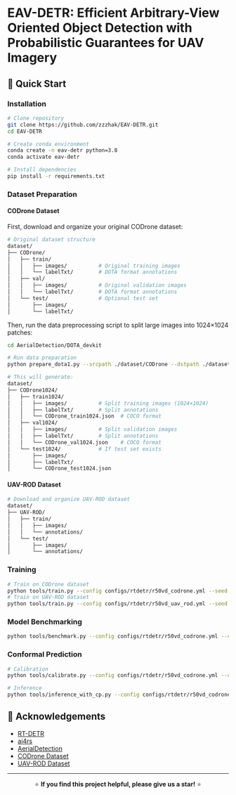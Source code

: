 # EAV-DETR: Efficient Arbitrary-View Oriented Object Detection with Probabilistic Guarantees for UAV Imagery

## 🚀 Quick Start

### Installation

```bash
# Clone repository
git clone https://github.com/zzzhak/EAV-DETR.git
cd EAV-DETR

# Create conda environment
conda create -n eav-detr python=3.8
conda activate eav-detr

# Install dependencies
pip install -r requirements.txt
```

### Dataset Preparation

#### CODrone Dataset

First, download and organize your original CODrone dataset:
```bash
# Original dataset structure
dataset/
├── CODrone/
│   ├── train/
│   │   ├── images/          # Original training images
│   │   └── labelTxt/        # DOTA format annotations
│   ├── val/
│   │   ├── images/          # Original validation images
│   │   └── labelTxt/        # DOTA format annotations
│   └── test/                # Optional test set
│       ├── images/
│       └── labelTxt/
```

Then, run the data preprocessing script to split large images into 1024×1024 patches:

```bash
cd AerialDetection/DOTA_devkit

# Run data preparation
python prepare_dota1.py --srcpath ./dataset/CODrone --dstpath ./dataset/CODrone1024

# This will generate:
dataset/
├── CODrone1024/
│   ├── train1024/
│   │   ├── images/          # Split training images (1024×1024)
│   │   ├── labelTxt/        # Split annotations
│   │   └── CODrone_train1024.json  # COCO format
│   ├── val1024/
│   │   ├── images/          # Split validation images
│   │   ├── labelTxt/        # Split annotations
│   │   └── CODrone_val1024.json    # COCO format
│   └── test1024/            # If test set exists
│       ├── images/
│       ├── labelTxt/
│       └── CODrone_test1024.json
```

#### UAV-ROD Dataset
```bash
# Download and organize UAV-ROD dataset  
dataset/
├── UAV-ROD/
│   ├── train/
│   │   ├── images/
│   │   └── annotations/
│   └── test/
│       ├── images/
│       └── annotations/
```

### Training

```bash
# Train on CODrone dataset
python tools/train.py --config configs/rtdetr/r50vd_codrone.yml --seed 42
# Train on UAV-ROD dataset  
python tools/train.py --config configs/rtdetr/r50vd_uav_rod.yml --seed 42
```

### Model Benchmarking

```bash
python tools/benchmark.py --config configs/rtdetr/r50vd_codrone.yml --checkpoint outputs/codrone/best_model.pth --batch-size 1
```

### Conformal Prediction

```bash
# Calibration
python tools/calibrate.py --config configs/rtdetr/r50vd_codrone.yml --checkpoint outputs/codrone/best_model.pth --output conformal_params.json --alpha 0.1

# Inference
python tools/inference_with_cp.py --config configs/rtdetr/r50vd_codrone.yml --checkpoint outputs/codrone/best_model.pth --conformal-params conformal_params.json --alpha 0.1
```

## 🙏 Acknowledgements

- [RT-DETR](https://github.com/lyuwenyu/RT-DETR)
- [ai4rs](https://github.com/wokaikaixinxin/ai4rs)
- [AerialDetection](https://github.com/dingjiansw101/AerialDetection)
- [CODrone Dataset](https://github.com/AHideoKuzeA/CODrone-A-Comprehensive-Oriented-Object-Detection-benchmark-for-UAV) 
- [UAV-ROD Dataset](https://github.com/fengkaibit/UAV-ROD)
---

<div align="center">
⭐ <b>If you find this project helpful, please give us a star!</b> ⭐
</div>
